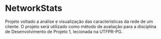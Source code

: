 # NetworkStats
Projeto voltado a análise e visualização das características da rede de um cliente. O projeto será utilizado como método de avaliação para a disciplina de Desenvolvimento de Projeto 1, lecionada na UTFPR-PG.
